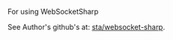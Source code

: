 ﻿For using WebSocketSharp

See Author's github's at:  [sta/websocket-sharp](https://github.com/sta/websocket-sharp).